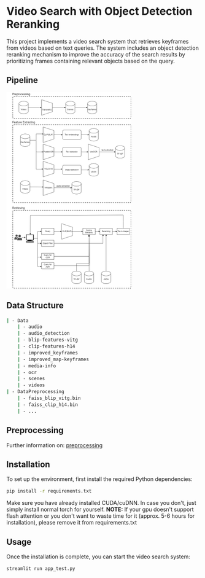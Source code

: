 # Video Search with Object Detection Reranking

This project implements a video search system that retrieves keyframes from videos based on text queries. The system includes an object detection reranking mechanism to improve the accuracy of the search results by prioritizing frames containing relevant objects based on the query.

## Pipeline
<img src="./figs/pipeline.png" alt="image" style="zoom:50%;" />

## Data Structure

```bash
| - Data
    | - audio
    | - audio_detection
    | - blip-features-vitg
    | - clip-features-h14
    | - improved_keyframes
    | - improved_map-keyframes
    | - media-info
    | - ocr
    | - scenes
    | - videos
| - DataPreprocessing
    | - faiss_blip_vitg.bin
    | - faiss_clip_h14.bin
    | - ...
```
## Preprocessing
Further information on: [preprocessing](DataPreprocessing/README.md)
## Installation
To set up the environment, first install the required Python dependencies:
```bash
pip install -r requirements.txt
```
Make sure you have already installed CUDA/cuDNN. In case you don't, just simply install normal torch for yourself.
**NOTE:**
If your gpu doesn't support flash attention or you don't want to waste time for it (approx. 5-6 hours for installation), please remove it from requirements.txt

## Usage
Once the installation is complete, you can start the video search system:
```bash
streamlit run app_test.py
```
